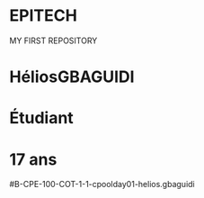 # EPITECH
MY FIRST REPOSITORY
# HéliosGBAGUIDI
# Étudiant 
# 17 ans 
#B-CPE-100-COT-1-1-cpoolday01-helios.gbaguidi
